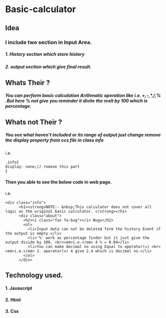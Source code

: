 # Basic-calculator

## Idea
### I include two section in Input Area.
##### 1. History section which store history
##### 2. output section which give final result.

## Whats Their ?
##### You can perform basic calculation Arithmatic operation like i.e. +,-,*,/,% .But here % not give you reminder it divite the reslt by 100 which is percentage.

## Whats not Their ?
##### You see what haven't included or its range of output just change remove the display property from ccs file in class info
i.e.
```
.info{
display: none;// remove this part 
}
```
#### Then you able to see the below code in web page.
i.e.
```
<div class="info">
      <h1><strong>NOTE:- &nbsp;This calculator does not cover all logic as the original basic calculator. </strong></h1>
      <div class="about">
        <h2><i class="fas fa-bug"></i> Bugs</h2>
        <ol>
          <li>Input data can not be deleted form the history Event if the output is empty.</li>
          <li>'%' work as percentage finder but it just give the output divide by 100. <br><em>i.e.</em> 4 % = 0.04</li>
          <li>You can make decimal no using Equal to operator(=) <br><em>i.e.</em> 2. operator(=) 4 give 2.4 which is decimal no.</li>
        </ol>
      </div>
 ```
 
 ## Technology used.
 #### 1. Javascript
 #### 2. Html
 #### 3. Css
